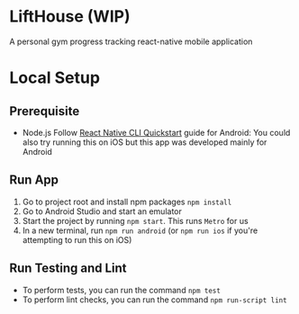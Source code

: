 # LiftHouse (WIP)
A personal gym progress tracking react-native mobile application

# Local Setup
## Prerequisite
* Node.js
Follow [React Native CLI Quickstart](https://reactnative.dev/docs/environment-setup) guide for Android: 
You could also try running this on iOS but this app was developed mainly for Android

## Run App
1. Go to project root and install npm packages `npm install`
2. Go to Android Studio and start an emulator 
3. Start the project by running `npm start`. This runs `Metro` for us
4. In a new terminal, run `npm run android` (or `npm run ios` if you're attempting to run this on iOS)

## Run Testing and Lint
* To perform tests, you can run the command `npm test`
* To perform lint checks, you can run the command `npm run-script lint`
